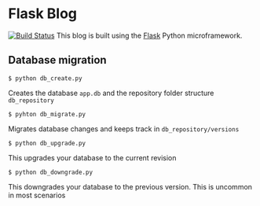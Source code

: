 # Flask Blog

[![Build Status](https://travis-ci.org/juliuskrah/flask-blog.svg?branch=master)](https://travis-ci.org/juliuskrah/flask-blog)
This blog is built using the [Flask](http://flask.pocoo.org/ "Flask Framework") Python microframework.

## Database migration
```shell
$ python db_create.py
```
Creates the database `app.db` and the repository folder structure `db_repository`
```shell
$ pyhton db_migrate.py
```
Migrates database changes and keeps track in `db_repository/versions`
```shell
$ python db_upgrade.py
```
This upgrades your database to the current revision
```shell
$ python db_downgrade.py
```
This downgrades your database to the previous version. This is uncommon in most scenarios